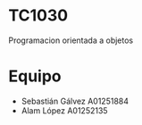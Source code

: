 # TC1030
Programacion orientada a objetos

# Equipo
- Sebastián Gálvez A01251884
- Alam López A01252135
